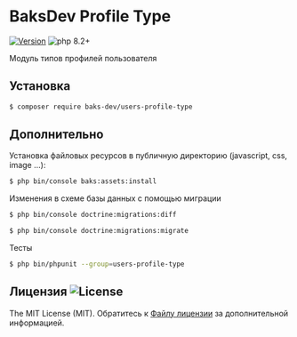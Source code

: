 # BaksDev Profile Type

[![Version](https://img.shields.io/badge/version-7.0.18-blue)](https://github.com/baks-dev/users-profile-type/releases)
![php 8.2+](https://img.shields.io/badge/php-min%208.1-red.svg)

Модуль типов профилей пользователя

## Установка

``` bash
$ composer require baks-dev/users-profile-type
```

## Дополнительно

Установка файловых ресурсов в публичную директорию (javascript, css, image ...):

``` bash
$ php bin/console baks:assets:install
```

Изменения в схеме базы данных с помощью миграции

``` bash
$ php bin/console doctrine:migrations:diff

$ php bin/console doctrine:migrations:migrate
```

Тесты

``` bash
$ php bin/phpunit --group=users-profile-type
```

## Лицензия ![License](https://img.shields.io/badge/MIT-green)

The MIT License (MIT). Обратитесь к [Файлу лицензии](LICENSE.md) за дополнительной информацией.

